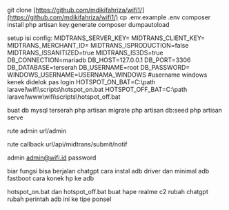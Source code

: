 git clone [https://github.com/mdikifahriza/wifi1/](https://github.com/mdikifahriza/wifi1/)
cp .env.example .env
composer install
php artisan key:generate
composer dumpautoload

setup isi config:
MIDTRANS_SERVER_KEY=
MIDTRANS_CLIENT_KEY=
MIDTRANS_MERCHANT_ID=
MIDTRANS_ISPRODUCTION=false
MIDTRANS_ISSANITIZED=true
MIDTRANS_IS3DS=true
DB_CONNECTION=mariadb
DB_HOST=127.0.0.1
DB_PORT=3306
DB_DATABASE=terserah
DB_USERNAME=root
DB_PASSWORD=
WINDOWS_USERNAME=USERNAMA_WINDOWS #username windows kenek didelok pas login
HOTSPOT_ON_BAT=C:\path laravel\wifi\scripts\hotspot_on.bat
HOTSPOT_OFF_BAT=C:\path laravel\www\wifi\scripts\hotspot_off.bat

buat db mysql terserah
php artisan migrate
php artisan db:seed
php artisan serve

rute admin
url/admin

rute callback
url/api/midtrans/submit/notif

admin
[admin@wifi.id](mailto:admin@wifi.id)
password

biar fungsi bisa berjalan
chatgpt
cara instal adb driver dan minimal adb fastboot
cara konek hp ke adb

hotspot_on.bat dan hotspot_off.bat buat hape realme c2
rubah
chatgpt rubah perintah adb ini ke tipe ponsel
